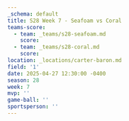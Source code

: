 ```yaml
---
_schema: default
title: S28 Week 7 - Seafoam vs Coral
teams-score:
  - team: _teams/s28-seafoam.md
    score:
  - team: _teams/s28-coral.md
    score:
location: _locations/carter-baron.md
field: '1'
date: 2025-04-27 12:30:00 -0400
season: 28
week: 7
mvp: ''
game-ball: ''
sportsperson: ''
---
```

